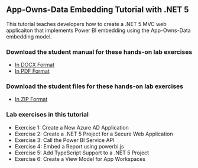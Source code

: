 ## App-Owns-Data Embedding Tutorial with .NET 5
This tutorial teaches developers how to create a .NET 5 MVC web applicaiton that implements Power BI embedding using the App-Owns-Data embedding model.

### Download the student manual for these hands-on lab exercises
 - [In DOCX Format](https://github.com/PowerBiDevCamp/DOTNET5-AppOwnsData-Tutorial/raw/master/Tutorial.docx)
 - [In PDF Format](https://github.com/PowerBiDevCamp/DOTNET5-AppOwnsData-Tutorial/raw/master/Tutorial.pdf)

### Download the student files for these hands-on lab exercises
 - [In ZIP Format](https://github.com/PowerBiDevCamp/DOTNET5-AppOwnsData-Tutorial/archive/master.zip)

### Lab exercises in this tutorial
- Exercise 1: Create a New Azure AD Application
- Exercise 2: Create a .NET 5 Project for a Secure Web Application
- Exercise 3: Call the Power BI Service API
- Exercise 4: Embed a Report using powerbi.js
- Exercise 5: Add TypeScript Support to a .NET 5 Project
- Exercise 6: Create a View Model for App Workspaces